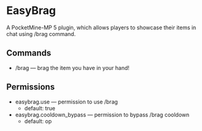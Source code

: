 # EasyBrag
A PocketMine-MP 5 plugin, which allows players to showcase their items in chat using /brag command.

## Commands
- /brag — brag the item you have in your hand!

## Permissions
- easybrag.use — permission to use /brag
  - default: true
- easybrag.cooldown_bypass — permission to bypass /brag cooldown
  - default: op
